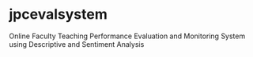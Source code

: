 # jpcevalsystem
 Online Faculty Teaching Performance Evaluation and Monitoring System using Descriptive and Sentiment Analysis 
